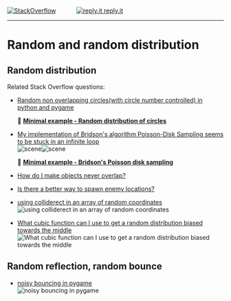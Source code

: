 [![StackOverflow](https://stackexchange.com/users/flair/7322082.png)](https://stackoverflow.com/users/5577765/rabbid76?tab=profile) &nbsp;&nbsp;&nbsp;&nbsp;&nbsp;&nbsp;&nbsp;&nbsp;&nbsp;&nbsp; [![reply.it](../../resource/logo/Repl_it_logo_80.png) reply.it](https://repl.it/repls/folder/PyGame%20Examples)

---

# Random and random distribution

## Random distribution

Related Stack Overflow questions:

- [Random non overlapping circles(with circle number controlled) in python and pygame](https://stackoverflow.com/questions/62079192/random-non-overlapping-circleswith-circle-number-controlled-in-python-and-pyga/62080074#62080074)

  📁 **[Minimal example - Random distribution of circles](../../examples/minimal_examples/pygame_minimal_random_distribution_of_circles.py)**

- [My implementation of Bridson's algorithm Poisson-Disk Sampling seems to be stuck in an infinite loop](https://stackoverflow.com/questions/58240188/my-implementation-of-bridsons-algorithm-poisson-disk-sampling-seems-to-be-stuck/58241165#58241165)  
  ![scene](https://i.stack.imgur.com/sQSUS.gif)![scene](https://i.stack.imgur.com/tR6Zh.gif)

  📁 **[Minimal example - Bridson's Poisson disk sampling](../../examples/minimal_examples/pygame_minimal_random_bridson_poisson_disk.py)**

- [How do I make objects never overlap?](https://stackoverflow.com/questions/62488596/how-do-i-make-objects-never-overlap/62489048#62489048)

- [Is there a better way to spawn enemy locations?](https://stackoverflow.com/questions/64838918/is-there-a-better-way-to-spawn-enemy-locations/64839020#64839020)

- [using colliderect in an array of random coordinates](https://stackoverflow.com/questions/67651237/using-colliderect-in-an-array-of-random-coordinates/67651329#67651329)  
  ![using colliderect in an array of random coordinates](https://i.stack.imgur.com/rrAly.gif)

- [What cubic function can I use to get a random distribution biased towards the middle](https://stackoverflow.com/questions/70142346/what-cubic-function-can-i-use-to-get-a-random-distribution-biased-towards-the-mi/70142460#70142460)  
  ![What cubic function can I use to get a random distribution biased towards the middle](https://i.stack.imgur.com/E2Gew.png)  

## Random reflection, random bounce

- [noisy bouncing in pygame](https://stackoverflow.com/questions/68302165/noisy-bouncing-in-pygame)  
  ![noisy bouncing in pygame](https://i.stack.imgur.com/Lcog9.gif)
